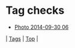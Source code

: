 <!--
title: Tag checks
date: 2020-06-28T15:02:25.004Z
tags:
-->
# Tag checks

 * [Photo 2014-09-30 06](98790880052.md)

| [Tags](tags.md) | [Top](index.md) |
